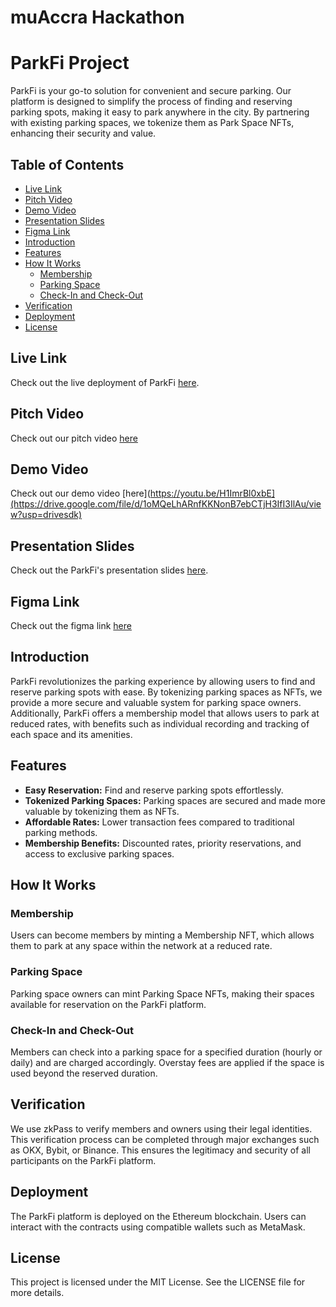 # muAccra Hackathon

# ParkFi Project

ParkFi is your go-to solution for convenient and secure parking. Our platform is designed to simplify the process of finding and reserving parking spots, making it easy to park anywhere in the city. By partnering with existing parking spaces, we tokenize them as Park Space NFTs, enhancing their security and value.

## Table of Contents

- [Live Link](#live-link)
- [Pitch Video](#pitch-video)
- [Demo Video](#demo-video)
- [Presentation Slides](#presentation-slides)
- [Figma Link](#figma-link)
- [Introduction](#introduction)
- [Features](#features)
- [How It Works](#how-it-works)
  - [Membership](#membership)
  - [Parking Space](#parking-space)
  - [Check-In and Check-Out](#check-in-and-check-out)
- [Verification](#verification)
- [Deployment](#deployment)
- [License](#license)

## Live Link

Check out the live deployment of ParkFi [here](https://park-fi-frontend.vercel.app/).

## Pitch Video

Check out our pitch video [here](https://youtu.be/H1ImrBl0xbE)

## Demo Video

Check out our demo video [here](https://youtu.be/H1ImrBl0xbE](https://drive.google.com/file/d/1oMQeLhARnfKKNonB7ebCTjH3IfI3IlAu/view?usp=drivesdk)

## Presentation Slides

Check out the ParkFi's presentation slides [here](https://www.figma.com/proto/XQ5miYBS5ZJiSwjzRk0EpW/Hack-Template---HT-OS?node-id=934-3538&t=Foxu8XFInCunV9Wr-0&scaling=contain&content-scaling=fixed&page-id=934%3A2937&starting-point-node-id=934%3A3538).

## Figma Link

Check out the figma link [here](https://www.figma.com/design/QNK4aG2yYRC5Wp1NSBRu7q/ParkFi?node-id=0-1&t=7jIB1k5wNnjwvUj5-1)

## Introduction

ParkFi revolutionizes the parking experience by allowing users to find and reserve parking spots with ease. By tokenizing parking spaces as NFTs, we provide a more secure and valuable system for parking space owners. Additionally, ParkFi offers a membership model that allows users to park at reduced rates, with benefits such as individual recording and tracking of each space and its amenities.

## Features

- **Easy Reservation:** Find and reserve parking spots effortlessly.
- **Tokenized Parking Spaces:** Parking spaces are secured and made more valuable by tokenizing them as NFTs.
- **Affordable Rates:** Lower transaction fees compared to traditional parking methods.
- **Membership Benefits:** Discounted rates, priority reservations, and access to exclusive parking spaces.

## How It Works

### Membership

Users can become members by minting a Membership NFT, which allows them to park at any space within the network at a reduced rate.

### Parking Space

Parking space owners can mint Parking Space NFTs, making their spaces available for reservation on the ParkFi platform.

### Check-In and Check-Out

Members can check into a parking space for a specified duration (hourly or daily) and are charged accordingly. Overstay fees are applied if the space is used beyond the reserved duration.

## Verification

We use zkPass to verify members and owners using their legal identities. This verification process can be completed through major exchanges such as OKX, Bybit, or Binance. This ensures the legitimacy and security of all participants on the ParkFi platform.

## Deployment

The ParkFi platform is deployed on the Ethereum blockchain. Users can interact with the contracts using compatible wallets such as MetaMask.

## License

This project is licensed under the MIT License. See the LICENSE file for more details.
